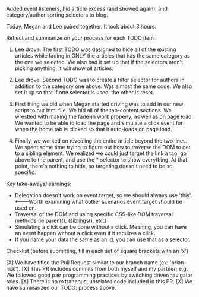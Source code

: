 Added event listeners, hid article excess (and showed again), and category/author sorting selectors to blog.

Today, Megan and Lee paired together. It took about 3 hours.

Reflect and summarize on your process for each TODO item :

1. Lee drove. The first TODO was designed to hide all of the existing articles while fading in ONLY the articles that 
has the same category as the one we selected. We also had it set up that if the selectors aren't picking anything, 
it will show all articles.

2. Lee drove. Second TODO was to create a filter selector for authors in addition to the category one above. Was almost the
same code. We also set it up so that if one selector is used, the other is reset.

3. First thing we did when Megan started driving was to add in our new script to our html file. We hid all of the tab-content
sections. We wrestled with making the fade-in work properly, as well as on page load. We wanted to be able to load the page
and simulate a click event for when the home tab is clicked so that it auto-loads on page load.

4. Finally, we worked on revealing the entire article beyond the two lines. We spent some time trying to figure out how to
traverse the DOM to get to a sibling element. We realized we could just target the link a tag, go above to the parent, and 
use the * selector to show everything. At that point, there's nothing to hide, so targeting doesn't need to be so specific.

Key take-aways/learnings:
- Delegation doesn't work on event.target, so we should always use 'this'. <---Worth examining what outlier scenarios 
event.target should be used on.
- Traversal of the DOM and using specific CSS-like DOM traversal methods (ie parent(), (siblings(), etc.)
- Simulating a click can be done without a click. Meaning, you can have an event happen without a click even if it requires
a click.
- If you name your data the same as an id, you can use that as a selector.

Checklist (before submitting, fill in each set of square brackets with an 'x')

[X] We have titled the Pull Request similar to our branch name (ex: 'brian-rick').
[X] This PR includes commits from both myself and my partner; e.g. We followed good pair programming practices by switching driver/navigator roles.
[X] There is no extraneous, unrelated code included in this PR.
[X] We have summarized our TODO: process above.
